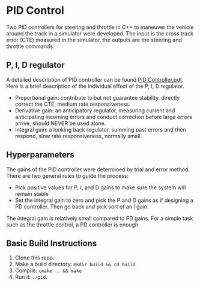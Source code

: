# PID Control

Two PID controllers for steering and throttle in C++ to maneuver the vehicle around the track in a simulator were developed. The input is the cross track error (CTE) measured in the simulator, the outputs are the steering and throttle commands. 

## P, I, D regulator

A detailed description of PID controller can be found [PID Controller.pdf](https://github.com/jwangjie/SDC-PID-Control/blob/master/PID%20Controller.pdf). Here is a brief description of the individual effect of the P, I, D regulator.

* Proportional gain: contribute to but not guarantee stability, directly correct the CTE, medium rate responsiveness. 
* Derivative gain: an anticipatory regulator, measuring current and anticipating incoming errors and conduct correction before large errors arrive, should NEVER be used alone.   
* Integral gain: a looking back regulator, summing past errors and then respond, slow rate responsiveness, normally small. 

## Hyperparameters 

The gains of the PID controller were determined by trial and error method. There are two general rules to guide the process:
* Pick positive values for P, I, and D gains to make sure the system will remain stable 
* Set the integral gain to zero and pick the P and D gains as if designing a PD controller. Then go back and pick sort of an I gain.

The integral gain is relatively small compared to PD gains. For a simple task such as the throttle control, a PD controller is enough. 

## Basic Build Instructions

1. Clone this repo.
2. Make a build directory: `mkdir build && cd build`
3. Compile: `cmake .. && make`
4. Run it: `./pid`. 

